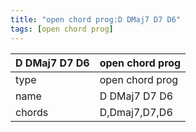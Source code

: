 ```yaml
---
title: "open chord prog:D DMaj7 D7 D6"
tags: [open chord prog]
---
```


|D DMaj7 D7 D6|open chord prog|
|---|---|
|type|open chord prog|
|name|D DMaj7 D7 D6|
|chords|D,Dmaj7,D7,D6|


